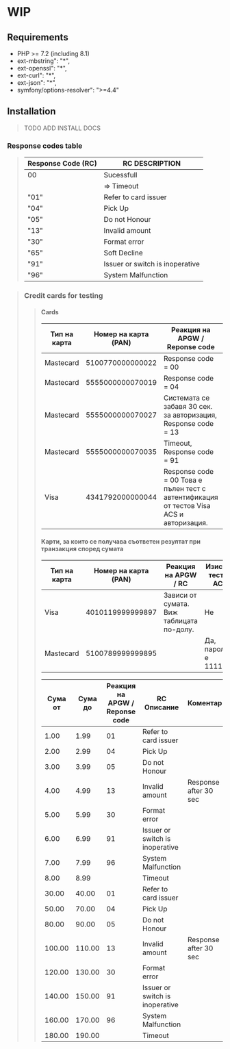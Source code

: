 # WIP 
## Requirements

- PHP >= 7.2 (including 8.1)
- ext-mbstring": "*",
- ext-openssl": "*",
- ext-curl": "*",
- ext-json": "*",
- symfony/options-resolver": ">=4.4"

## Installation
> TODO ADD INSTALL DOCS


### Response codes table
>
> |Response Code (RC)|RC DESCRIPTION |    
> |------------------|---------------|   
> |00                | Sucessfull    |
> |                  | => Timeout |
> |"01"              | Refer to card issuer |
> |"04"              | Pick Up |
> |"05"              | Do not Honour |
> |"13"              | Invalid amount |
> |"30"              | Format error |
> |"65"              | Soft Decline |
> |"91"              | Issuer or switch is inoperative |
> |"96"              | System Malfunction |   

> ### Credit cards for testing
> 
>>#### Cards
>>
>>| Тип на карта | Номер на карта (PAN) | Реакция на APGW / Reponse code                                                          | Response Code Описание          | Изисква тестов ACS    |
>>|--------------|----------------------|-----------------------------------------------------------------------------------------|---------------------------------|-----------------------|
>>| Mastecard    | 5100770000000022     | Response code = 00                                                                      | Successfully completed          | Не                    |
>>| Mastecard    | 5555000000070019     | Response code = 04                                                                      | Pick Up                         | Не                    |
>>| Mastecard    | 5555000000070027     | Системата се забавя 30 сек. за авторизация, Response code = 13                          | Invalid amount                  | Не                    |
>>| Mastecard    | 5555000000070035     | Timeout, Response code = 91                                                             | Issuer or switch is inoperative | Не                    |
>>| Visa         | 4341792000000044     | Response code = 00 Това е пълен тест с автентификация от тестов Visa ACS и авторизация. | Successfully Completed          | Да, паролата е 111111 |
>>
>> #### Карти, за които се получава съответен резултат при транзакция според сумата
>> 
>> | Тип на карта | Номер на карта (PAN) | Реакция на APGW / RC                     | Изисква тестов ACS    |   |
>> |--------------|----------------------|------------------------------------------|-----------------------|---|
>> | Visa         | 4010119999999897     | Зависи от сумата. Виж таблицата по-долу. | Не                    |   |
>> | Mastecard    | 5100789999999895     |                                          | Да, паролата е 111111 |   |
>> 
>> | Сума от | Сума до | Реакция на APGW / Reponse code | RC Описание                     | Коментар              |
>> |---------|---------|--------------------------------|---------------------------------|-----------------------|
>> |    1.00 |    1.99 |                             01 | Refer to card issuer            |                       |
>> |    2.00 |    2.99 |                             04 | Pick Up                         |                       |
>> |    3.00 |    3.99 |                             05 | Do not Honour                   |                       |
>> |    4.00 |    4.99 |                             13 | Invalid amount                  | Response after 30 sec |
>> |    5.00 |    5.99 |                             30 | Format error                    |                       |
>> |    6.00 |    6.99 |                             91 | Issuer or switch is inoperative |                       |
>> |    7.00 |    7.99 |                             96 | System Malfunction              |                       |
>> |    8.00 |    8.99 |                                | Timeout                         |                       |
>> |   30.00 |   40.00 |                             01 | Refer to card issuer            |                       |
>> |   50.00 |   70.00 |                             04 | Pick Up                         |                       |
>> |   80.00 |   90.00 |                             05 | Do not Honour                   |                       |
>> |  100.00 |  110.00 |                             13 | Invalid amount                  | Response after 30 sec |
>> |  120.00 |  130.00 |                             30 | Format error                    |                       |
>> |  140.00 |  150.00 |                             91 | Issuer or switch is inoperative |                       |
>> |  160.00 |  170.00 |                             96 | System Malfunction              |                       |
>> |  180.00 |  190.00 |                                | Timeout                         |                       |
